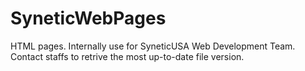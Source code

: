 # SyneticWebPages
HTML pages.
Internally use for SyneticUSA Web Development Team.
Contact staffs to retrive the most up-to-date file version.
